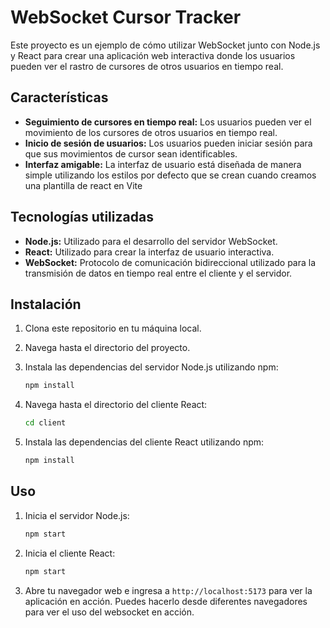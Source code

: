 # WebSocket Cursor Tracker

Este proyecto es un ejemplo de cómo utilizar WebSocket junto con Node.js y React para crear una aplicación web interactiva donde los usuarios pueden ver el rastro de cursores de otros usuarios en tiempo real.

## Características

- **Seguimiento de cursores en tiempo real:** Los usuarios pueden ver el movimiento de los cursores de otros usuarios en tiempo real.
- **Inicio de sesión de usuarios:** Los usuarios pueden iniciar sesión para que sus movimientos de cursor sean identificables.
- **Interfaz amigable:** La interfaz de usuario está diseñada de manera simple utilizando los estilos por defecto que se crean cuando creamos una plantilla de react en Vite

## Tecnologías utilizadas

- **Node.js:** Utilizado para el desarrollo del servidor WebSocket.
- **React:** Utilizado para crear la interfaz de usuario interactiva.
- **WebSocket:** Protocolo de comunicación bidireccional utilizado para la transmisión de datos en tiempo real entre el cliente y el servidor.

## Instalación

1. Clona este repositorio en tu máquina local.
2. Navega hasta el directorio del proyecto.
3. Instala las dependencias del servidor Node.js utilizando npm:

    ```bash
    npm install
    ```

4. Navega hasta el directorio del cliente React:

    ```bash
    cd client
    ```

5. Instala las dependencias del cliente React utilizando npm:

    ```bash
    npm install
    ```

## Uso

1. Inicia el servidor Node.js:

    ```bash
    npm start
    ```

2. Inicia el cliente React:

    ```bash
    npm start
    ```

3. Abre tu navegador web e ingresa a `http://localhost:5173` para ver la aplicación en acción. Puedes hacerlo desde diferentes navegadores para ver el uso del websocket en acción.